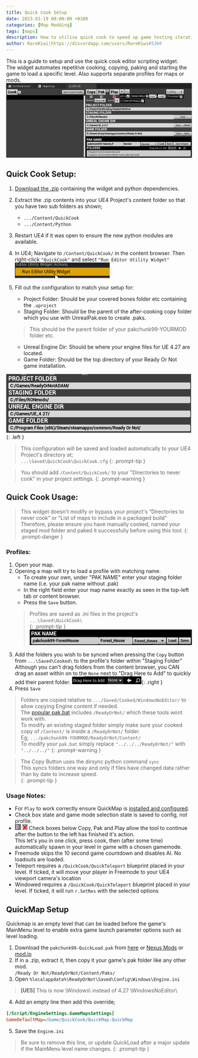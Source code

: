 ```yaml
---
title: Quick Cook Setup
date: 2023-01-19 00:00:00 +0100
categories: [Map Modding]
tags: [maps]
description: How to utilise quick cook to speed up game testing iterations.
author: RareKiwi|https://discordapp.com/users/RareKiwi#5360
---
```


This is a guide to setup and use the quick cook editor scripting widget.  
The widget automates repetitive cooking, copying, paking and starting the game to load a specific level. Also supports separate profiles for maps or mods.
![](/assets/QuickCookHeader.png) 
## Quick Cook Setup:

1. [Download the .zip](/posts/tools/#quickcook--quickmap) containing the widget and python dependencies.  
2. Extract the .zip contents into your UE4 Project's content folder so that you have two sub folders as shown;
	- `.../Content/QuickCook`
	- `.../Content/Python`
3. Restart UE4 if it was open to ensure the new python modules are available.
4. In UE4; Navigate to `/Content/QuickCook/` in the content browser. Then right-click `"QuickCook"` and select `"Run Editor Utility Widget"`  
![](/assets/RunEditorScriptingWidget.png) 
  
5. Fill out the configuration to match your setup for:
	- Project Folder: Should be your covered bones folder etc containing the `.uproject`
	- Staging Folder: Should be the parent of the after-cooking copy folder which you use with UnrealPak.exe to create .paks.
	> This should be the parent folder of your pakchunk99-YOURMOD folder etc.
	- Unreal Engine Dir: Should be where your engine files for UE 4.27 are located.
	- Game Folder: Should be the top directory of your Ready Or Not game installation.  

![](/assets/QuickCookConfig.png) {: .left }  

> This configuration will be saved and loaded automatically to your UE4 Project's directory at;  
>`...\Saved\QuickCook\QuickCook.cfg`
{: .prompt-tip }

> You should add `/Content/QuickCook/` to your "Directories to never cook" in your project settings.
{: .prompt-warning }

## Quick Cook Usage:

> This widget doesn't modify or bypass your project's “Directories to never cook” or "List of maps to include in a packaged build"    
> Therefore, please ensure you have manually cooked, named your staged mod folder and paked it successfully before using this tool.
{: .prompt-danger }

### Profiles:
1. Open your map.  
2. Opening a map will try to load a profile with matching name.  
	- To create your own, under "PAK NAME" enter your staging folder name (i.e. your pak name without .pak)  
	- In the right field enter your map name exactly as seen in the top-left tab or content browser.  
	- Press the `Save` button.
	> Profiles are saved as .ini files in the project's `...\Saved\QuickCook\`  
	{: .prompt-tip }
	![](/assets/QuickCookProfile.png)
3. Add the folders you wish to be synced when pressing the `Copy` button from `...\Saved\Cooked\` to the profile's folder within "Staging Folder"  
Although you can't drag folders from the content browser, you CAN drag an asset within on to the `None` next to "Drag Here to Add" to quickly add their parent folder. ![](/assets/QuickCookFolderAdd.png){: .right }
4. Press `Save`

> Folders are copied relative to `.../Saved/Cooked/WindowsNoEditor/` to allow copying Engine content if needed.  
> The [popular pak.bat](/posts/batchfiles/#pak-to-same-directory) includes `/ReadyOrNot/` which these tools wont work with.  
> To modify an existing staged folder simply make sure your cooked copy of `/Content/` is inside a `/ReadyOrNot/` folder.  
> Eg; `.../pakchunk99-YOURMOD/ReadyOrNot/Content/`  
> To modify your `pak.bat` simply replace `"../../../ReadyOrNot/"` with `"../../../"`
{: .prompt-warning }

> The Copy Button uses the dirsync python command `sync`  
> This syncs folders one way and only if files have changed data rather than by date to increase speed.  
{: .prompt-tip }

### Usage Notes:

- For `Play` to work correctly ensure QuickMap is [installed and configured](#quickmap-setup).
- Check box state and game mode selection state is saved to config, not profile.
- ![](/assets/QuickCookCont.png) ![](/assets/QuickCookStop.png) Check boxes below Copy, Pak and Play allow the tool to continue after the button to the left has finished it's action.  
This let's you in one click, press cook, then (after some time) automatically spawn in your level in game with a chosen gamemode.
- Freemode skips the 10 second game countdown and disables AI. No loadouts are loaded.
- Teleport requires a `/QuickCook/QuickTeleport` blueprint placed in your level. If ticked, it will move your player in Freemode to your UE4 viewport camera's location
- Windowed requires a `/QuickCook/QuickTeleport` blueprint placed in your level. If ticked, it will run `r.SetRes` with the selected options

## QuickMap Setup

Quickmap is an empty level that can be loaded before the game's MainMenu level to enable extra game launch parameter options such as level loading.

1. Download the `pakchunk99-QuickLoad.pak` from [here](/posts/tools/#quickcook--quickmap) or [Nexus Mods](https://www.nexusmods.com/readyornot/mods/2313) or [mod.io](https://mod.io/g/readyornot/m/quickload)
2. If in a .zip, extract it, then copy it your game's pak folder like any other mod.  
	`/Ready Or Not/ReadyOrNot/Content/Paks/`  
3. Open `%localappdata%\ReadyOrNot\Saved\Config\Windows\Engine.ini`  
> **[UE5]** This is now \Windows\ instead of 4.27 \WindowsNoEditor\  
4. Add an empty line then add this override;  
```ini
[/Script/EngineSettings.GameMapsSettings]
GameDefaultMap=/Game/QuickCook/QuickMap.QuickMap
```
5. Save the `Engine.ini`

> Be sure to remove this line, or update QuickLoad after a major update if the MainMenu level name changes.
{: .prompt-tip }